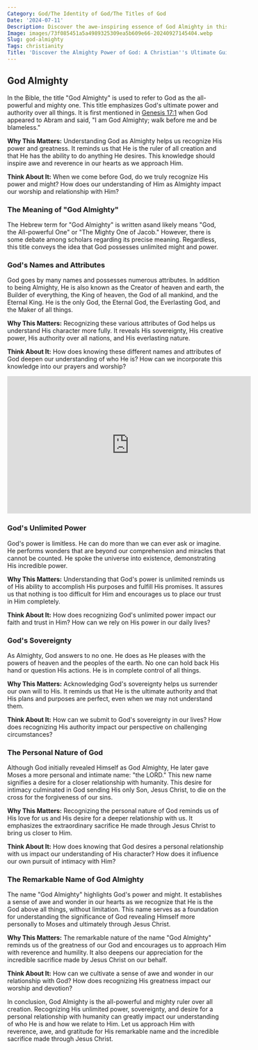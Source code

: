 ```yaml
---
Category: God/The Identity of God/The Titles of God
Date: '2024-07-11'
Description: Discover the awe-inspiring essence of God Almighty in this enlightening article. Explore the divine power and presence that transcends all understanding.
Image: images/73f085451a5a4989325309ea5b609e66-20240927145404.webp
Slug: god-almighty
Tags: christianity
Title: 'Discover the Almighty Power of God: A Christian''s Ultimate Guide'
---
```


## God Almighty

In the Bible, the title "God Almighty" is used to refer to God as the all-powerful and mighty one. This title emphasizes God's ultimate power and authority over all things. It is first mentioned in [Genesis 17:1](https://www.bibleref.com/Genesis/17/Genesis-17-1.html) when God appeared to Abram and said, "I am God Almighty; walk before me and be blameless."

**Why This Matters:** Understanding God as Almighty helps us recognize His power and greatness. It reminds us that He is the ruler of all creation and that He has the ability to do anything He desires. This knowledge should inspire awe and reverence in our hearts as we approach Him.

**Think About It:** When we come before God, do we truly recognize His power and might? How does our understanding of Him as Almighty impact our worship and relationship with Him?

### The Meaning of "God Almighty"

The Hebrew term for "God Almighty" is written asand likely means "God, the All-powerful One" or "The Mighty One of Jacob." However, there is some debate among scholars regarding its precise meaning. Regardless, this title conveys the idea that God possesses unlimited might and power.

### God's Names and Attributes

God goes by many names and possesses numerous attributes. In addition to being Almighty, He is also known as the Creator of heaven and earth, the Builder of everything, the King of heaven, the God of all mankind, and the Eternal King. He is the only God, the Eternal God, the Everlasting God, and the Maker of all things.

**Why This Matters:** Recognizing these various attributes of God helps us understand His character more fully. It reveals His sovereignty, His creative power, His authority over all nations, and His everlasting nature.

**Think About It:** How does knowing these different names and attributes of God deepen our understanding of who He is? How can we incorporate this knowledge into our prayers and worship?


<iframe width="560" height="315" src="https://www.youtube.com/embed/GfUA03ZIbH8" frameborder="0" allow="autoplay; encrypted-media" allowfullscreen></iframe>


### God's Unlimited Power

God's power is limitless. He can do more than we can ever ask or imagine. He performs wonders that are beyond our comprehension and miracles that cannot be counted. He spoke the universe into existence, demonstrating His incredible power.

**Why This Matters:** Understanding that God's power is unlimited reminds us of His ability to accomplish His purposes and fulfill His promises. It assures us that nothing is too difficult for Him and encourages us to place our trust in Him completely.

**Think About It:** How does recognizing God's unlimited power impact our faith and trust in Him? How can we rely on His power in our daily lives?

### God's Sovereignty

As Almighty, God answers to no one. He does as He pleases with the powers of heaven and the peoples of the earth. No one can hold back His hand or question His actions. He is in complete control of all things.

**Why This Matters:** Acknowledging God's sovereignty helps us surrender our own will to His. It reminds us that He is the ultimate authority and that His plans and purposes are perfect, even when we may not understand them.

**Think About It:** How can we submit to God's sovereignty in our lives? How does recognizing His authority impact our perspective on challenging circumstances?

### The Personal Nature of God

Although God initially revealed Himself as God Almighty, He later gave Moses a more personal and intimate name: "the LORD." This new name signifies a desire for a closer relationship with humanity. This desire for intimacy culminated in God sending His only Son, Jesus Christ, to die on the cross for the forgiveness of our sins.

**Why This Matters:** Recognizing the personal nature of God reminds us of His love for us and His desire for a deeper relationship with us. It emphasizes the extraordinary sacrifice He made through Jesus Christ to bring us closer to Him.

**Think About It:** How does knowing that God desires a personal relationship with us impact our understanding of His character? How does it influence our own pursuit of intimacy with Him?

### The Remarkable Name of God Almighty

The name "God Almighty" highlights God's power and might. It establishes a sense of awe and wonder in our hearts as we recognize that He is the God above all things, without limitation. This name serves as a foundation for understanding the significance of God revealing Himself more personally to Moses and ultimately through Jesus Christ.

**Why This Matters:** The remarkable nature of the name "God Almighty" reminds us of the greatness of our God and encourages us to approach Him with reverence and humility. It also deepens our appreciation for the incredible sacrifice made by Jesus Christ on our behalf.

**Think About It:** How can we cultivate a sense of awe and wonder in our relationship with God? How does recognizing His greatness impact our worship and devotion?

In conclusion, God Almighty is the all-powerful and mighty ruler over all creation. Recognizing His unlimited power, sovereignty, and desire for a personal relationship with humanity can greatly impact our understanding of who He is and how we relate to Him. Let us approach Him with reverence, awe, and gratitude for His remarkable name and the incredible sacrifice made through Jesus Christ.